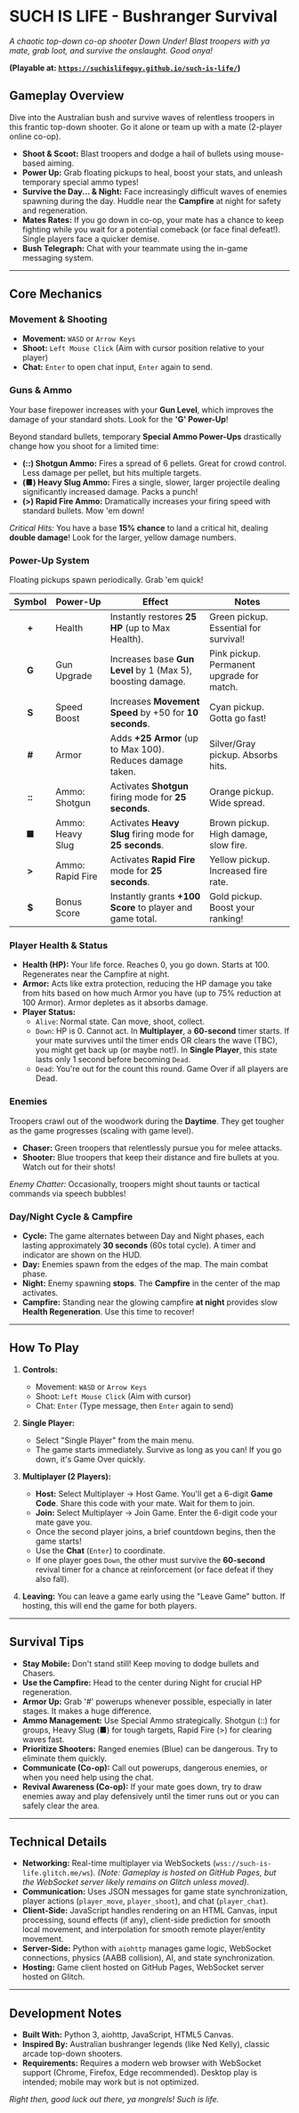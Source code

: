 # SUCH IS LIFE - Bushranger Survival
*A chaotic top-down co-op shooter Down Under! Blast troopers with ya mate, grab loot, and survive the onslaught. Good onya!*

**(Playable at: [`https://suchislifeguy.github.io/such-is-life/`](https://suchislifeguy.github.io/such-is-life/))**

## Gameplay Overview
Dive into the Australian bush and survive waves of relentless troopers in this frantic top-down shooter. Go it alone or team up with a mate (2-player online co-op).

*   **Shoot & Scoot:** Blast troopers and dodge a hail of bullets using mouse-based aiming.
*   **Power Up:** Grab floating pickups to heal, boost your stats, and unleash temporary special ammo types!
*   **Survive the Day... & Night:** Face increasingly difficult waves of enemies spawning during the day. Huddle near the **Campfire** at night for safety and regeneration.
*   **Mates Rates:** If you go down in co-op, your mate has a chance to keep fighting while you wait for a potential comeback (or face final defeat!). Single players face a quicker demise.
*   **Bush Telegraph:** Chat with your teammate using the in-game messaging system.

---

## Core Mechanics

### **Movement & Shooting**
*   **Movement:** `WASD` or `Arrow Keys`
*   **Shoot:** `Left Mouse Click` (Aim with cursor position relative to your player)
*   **Chat:** `Enter` to open chat input, `Enter` again to send.

### **Guns & Ammo**
Your base firepower increases with your **Gun Level**, which improves the damage of your standard shots. Look for the **'G' Power-Up**!

Beyond standard bullets, temporary **Special Ammo Power-Ups** drastically change how you shoot for a limited time:

*   **(::) Shotgun Ammo:** Fires a spread of 6 pellets. Great for crowd control. Less damage per pellet, but hits multiple targets.
*   **(■) Heavy Slug Ammo:** Fires a single, slower, larger projectile dealing significantly increased damage. Packs a punch!
*   **(>) Rapid Fire Ammo:** Dramatically increases your firing speed with standard bullets. Mow 'em down!

*Critical Hits:* You have a base **15% chance** to land a critical hit, dealing **double damage**! Look for the larger, yellow damage numbers.

### **Power-Up System**
Floating pickups spawn periodically. Grab 'em quick!

| Symbol | Power-Up          | Effect                                                        | Notes                                     |
| :----: | ----------------- | ------------------------------------------------------------- | ----------------------------------------- |
|   **+**  | Health            | Instantly restores **25 HP** (up to Max Health).              | Green pickup. Essential for survival!     |
|   **G**  | Gun Upgrade       | Increases base **Gun Level** by 1 (Max 5), boosting damage. | Pink pickup. Permanent upgrade for match. |
|   **S**  | Speed Boost       | Increases **Movement Speed** by +50 for **10 seconds**.       | Cyan pickup. Gotta go fast!               |
|   **#**  | Armor             | Adds **+25 Armor** (up to Max 100). Reduces damage taken.   | Silver/Gray pickup. Absorbs hits.         |
|  **::**  | Ammo: Shotgun     | Activates **Shotgun** firing mode for **25 seconds**.         | Orange pickup. Wide spread.               |
|   **■**  | Ammo: Heavy Slug  | Activates **Heavy Slug** firing mode for **25 seconds**.      | Brown pickup. High damage, slow fire.   |
|   **>**  | Ammo: Rapid Fire  | Activates **Rapid Fire** mode for **25 seconds**.           | Yellow pickup. Increased fire rate.       |
|   **$**  | Bonus Score       | Instantly grants **+100 Score** to player and game total.   | Gold pickup. Boost your ranking!          |

### **Player Health & Status**
*   **Health (HP):** Your life force. Reaches 0, you go down. Starts at 100. Regenerates near the Campfire at night.
*   **Armor:** Acts like extra protection, reducing the HP damage you take from hits based on how much Armor you have (up to 75% reduction at 100 Armor). Armor depletes as it absorbs damage.
*   **Player Status:**
    *   `Alive`: Normal state. Can move, shoot, collect.
    *   `Down`: HP is 0. Cannot act. In **Multiplayer**, a **60-second** timer starts. If your mate survives until the timer ends OR clears the wave (TBC), you might get back up (or maybe not!). In **Single Player**, this state lasts only 1 second before becoming `Dead`.
    *   `Dead`: You're out for the count this round. Game Over if all players are Dead.

### **Enemies**
Troopers crawl out of the woodwork during the **Daytime**. They get tougher as the game progresses (scaling with game level).

*   **Chaser:** Green troopers that relentlessly pursue you for melee attacks.
*   **Shooter:** Blue troopers that keep their distance and fire bullets at you. Watch out for their shots!

*Enemy Chatter:* Occasionally, troopers might shout taunts or tactical commands via speech bubbles!

### **Day/Night Cycle & Campfire**
*   **Cycle:** The game alternates between Day and Night phases, each lasting approximately **30 seconds** (60s total cycle). A timer and indicator are shown on the HUD.
*   **Day:** Enemies spawn from the edges of the map. The main combat phase.
*   **Night:** Enemy spawning **stops**. The **Campfire** in the center of the map activates.
*   **Campfire:** Standing near the glowing campfire **at night** provides slow **Health Regeneration**. Use this time to recover!

---

## How To Play

1.  **Controls:**
    *   Movement: `WASD` or `Arrow Keys`
    *   Shoot: `Left Mouse Click` (Aim with cursor)
    *   Chat: `Enter` (Type message, then `Enter` again to send)

2.  **Single Player:**
    *   Select "Single Player" from the main menu.
    *   The game starts immediately. Survive as long as you can! If you go down, it's Game Over quickly.

3.  **Multiplayer (2 Players):**
    *   **Host:** Select Multiplayer -> Host Game. You'll get a 6-digit **Game Code**. Share this code with your mate. Wait for them to join.
    *   **Join:** Select Multiplayer -> Join Game. Enter the 6-digit code your mate gave you.
    *   Once the second player joins, a brief countdown begins, then the game starts!
    *   Use the **Chat** (`Enter`) to coordinate.
    *   If one player goes `Down`, the other must survive the **60-second** revival timer for a chance at reinforcement (or face defeat if they also fall).

4.  **Leaving:** You can leave a game early using the "Leave Game" button. If hosting, this will end the game for both players.

---

## Survival Tips
*   **Stay Mobile:** Don't stand still! Keep moving to dodge bullets and Chasers.
*   **Use the Campfire:** Head to the center during Night for crucial HP regeneration.
*   **Armor Up:** Grab '#' powerups whenever possible, especially in later stages. It makes a huge difference.
*   **Ammo Management:** Use Special Ammo strategically. Shotgun (::) for groups, Heavy Slug (■) for tough targets, Rapid Fire (>) for clearing waves fast.
*   **Prioritize Shooters:** Ranged enemies (Blue) can be dangerous. Try to eliminate them quickly.
*   **Communicate (Co-op):** Call out powerups, dangerous enemies, or when you need help using the chat.
*   **Revival Awareness (Co-op):** If your mate goes down, try to draw enemies away and play defensively until the timer runs out or you can safely clear the area.

---

## Technical Details

*   **Networking:** Real-time multiplayer via WebSockets (`wss://such-is-life.glitch.me/ws`). *(Note: Gameplay is hosted on GitHub Pages, but the WebSocket server likely remains on Glitch unless moved)*.
*   **Communication:** Uses JSON messages for game state synchronization, player actions (`player_move`, `player_shoot`), and chat (`player_chat`).
*   **Client-Side:** JavaScript handles rendering on an HTML Canvas, input processing, sound effects (if any), client-side prediction for smooth local movement, and interpolation for smooth remote player/entity movement.
*   **Server-Side:** Python with `aiohttp` manages game logic, WebSocket connections, physics (AABB collision), AI, and state synchronization.
*   **Hosting:** Game client hosted on GitHub Pages, WebSocket server hosted on Glitch.

---

## Development Notes
*   **Built With:** Python 3, aiohttp, JavaScript, HTML5 Canvas.
*   **Inspired By:** Australian bushranger legends (like Ned Kelly), classic arcade top-down shooters.
*   **Requirements:** Requires a modern web browser with WebSocket support (Chrome, Firefox, Edge recommended). Desktop play is intended; mobile may work but is not optimized.

*Right then, good luck out there, ya mongrels! Such is life.*
